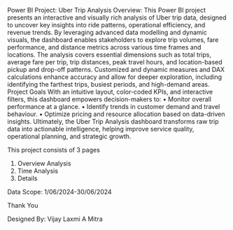 Power BI Project: Uber Trip Analysis
Overview: This Power BI project presents an interactive and visually rich analysis of Uber trip data, designed to uncover key insights into ride patterns, operational efficiency, and revenue trends. By leveraging advanced data modelling and dynamic visuals, the dashboard enables stakeholders to explore trip volumes, fare performance, and distance metrics across various time frames and locations.
The analysis covers essential dimensions such as total trips, average fare per trip, trip distances, peak travel hours, and location-based pickup and drop-off patterns. Customized and dynamic measures and DAX calculations enhance accuracy and allow for deeper exploration, including identifying the farthest trips, busiest periods, and high-demand areas.
Project Goals
With an intuitive layout, color-coded KPIs, and interactive filters, this dashboard empowers decision-makers to:
•	Monitor overall performance at a glance.
•	Identify trends in customer demand and travel behaviour.
•	Optimize pricing and resource allocation based on data-driven insights.
Ultimately, the Uber Trip Analysis dashboard transforms raw trip data into actionable intelligence, helping improve service quality, operational planning, and strategic growth.

 This project consists of 3 pages
1.	Overview Analysis
2.	Time Analysis
3.	Details


Data Scope:
1/06/2024-30/06/2024

Thank You

Designed By: Vijay Laxmi A Mitra
